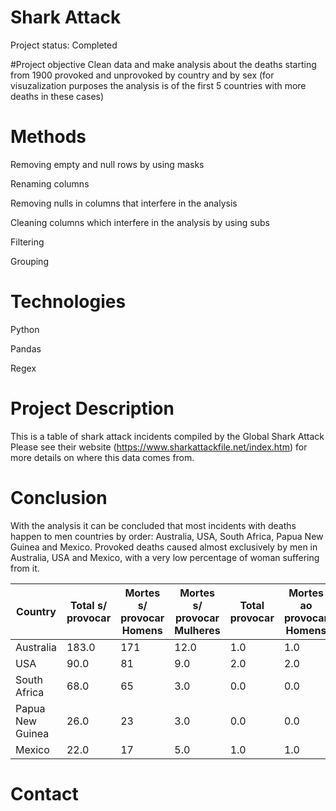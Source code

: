 # Shark Attack
 
Project status: Completed

#Project objective
Clean data and make analysis about the deaths starting from 1900 provoked and unprovoked by country and by sex (for visuzalization purposes the analysis is of the first 5 countries with more deaths in these cases)

# Methods

Removing empty and null rows by using masks

Renaming columns

Removing nulls in columns that interfere in the analysis

Cleaning columns which interfere in the analysis by using subs

Filtering

Grouping



# Technologies

Python

Pandas

Regex


# Project Description
This is a table of shark attack incidents compiled by the Global Shark Attack 
Please see their website (https://www.sharkattackfile.net/index.htm) for more details on where this data comes from.


# Conclusion
With the analysis it can be concluded that most incidents with deaths happen to men countries by order: Australia, USA, South Africa, Papua New Guinea and Mexico.
Provoked deaths caused almost exclusively by men in Australia, USA and Mexico, with a very low percentage of woman suffering from it.

|Country  | Total s/ provocar  | Mortes s/ provocar Homens |Mortes s/ provocar Mulheres|Total provocar|Mortes ao provocar Homens| Mortes ao provocar Mulheres|
| ------------- | ------------- | ------------- | ------------- | ------------- | ------------- | ------------- |
|Australia| 183.0 | 171 | 12.0 |	1.0 |	1.0 |	0.0 |
|USA| 	90.0|	81 | 9.0 |	2.0 |	2.0 |	0.0 |
|South Africa| 68.0|	65 |	3.0 |	0.0 |	0.0 |	0.0 |
|Papua New Guinea| 26.0|	23 |	3.0 |	0.0 |	0.0 |	0.0 |
|Mexico| 22.0|	17|	5.0 |	1.0 |	1.0 |	0.0 |

# Contact

